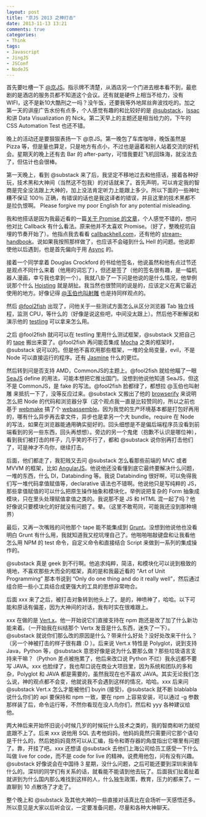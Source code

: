 ```yaml
---
layout: post
title: "京JS 2013 之神打击"
date: 2013-11-13 13:21
comments: true
categories:
- Think
tags:
- Javascript
- JingJS
- JSConf
- NodeJS
---
```


[@京JS]: http://weibo.com/jingjs2013
[@substack]: https://github.com/substack
[@fool2fish]: http://weibo.com/fool2fish
[@玉伯也叫射雕]: http://weibo.com/lifesinger
[Issac]: http://isaacmao.com/
[callbackhell.com]: http://callbackhell.com
[stream-handbook]: https://github.com/substack/stream-handbook
[browserify]: https://github.com/substack/node-browserify
[tape]: https://github.com/substack/tape
[testling]: https://github.com/substack/testling
[Async]: https://github.com/caolan/async
[Mocha]: https://github.com/visionmedia/mocha
[Jasmine]: https://github.com/pivotal/jasmine
[webmake]: https://github.com/medikoo/modules-webmake
[webassemble]: https://github.com/kenspirit/webassemble
[SeaJS]: https://github.com/seajs/seajs
[AngularJS]: http://angularjs.org
[Grunt]: http://gruntjs.com/‎
[Vert.x]: http://vertx.io/
[Hoisting]: http://www.adequatelygood.com/JavaScript-Scoping-and-Hoisting.html
[关于 Promise 的文章]: http://www.thinkingincrowd.me/blog/2013/11/13/callbacks-are-imperative/


首先要吐槽一下 [@京JS][]。指示牌不清楚，从酒店另一个门进去根本看不到，最悲剧的是酒店的服务员都不知道这个会议。还有就是硬件上相当不给力，没有 WIFI，这不是新10大酷刑之一吗？没午饭，还要我等外地屌丝奔波找吃的。加之第一天的讲座广告水份有点多，个人感觉有趣的和比较好的是 [@substack][]，[Issac][] 和讲 Data Visualization 的 Nick。第二天早上的主题还是相当给力的，下午的 CSS Automation Test 也还不错。

晚上的活动还是要狠狠表扬一下 @京JS。第一晚包了车库咖啡，晚饭虽然是 Pizza 等，但是量也算足，只是地方有点小，不过也是逼着和别人站着交流的好机会。星期天的晚上还有去 Bar 的 after-party，可惜我要赶飞机回珠海，就没法去了，但估计也会很棒。

第一天晚上，看到 @substack 来了后，我坚定不移地过去和他搭话，接着各种好玩，技术黑和大神间（当然这不包我）的对话就来了。首先声明，可以肯定我的智商是完全没法跟上大神的，加上没法肯定听力上能跟上多少。所以下面的一些神吐糟不保证 100％ 正确，有错误的话也是我这译者的错误，并且这里的技术黑都不是拉仇恨啊。 Please forgive my poor English for any potential misleading.

我和他搭话是因为我最近看的一篇[关于 Promise 的文章][]，个人感觉不错的，想问他对比 Callback 有什么看法。原来他并不太喜欢 Promise。（好了，整晚挖坑自埋的节奏开始了）。他指点我去看看 [callbackhell.com][]，还有他的 [stream-handbook][]。说如果我按照那样做了，也应该不会碰到什么 Hell 的问题。他说即使他以后遇到，也是首先偏向于用 [Async][] 的。

接着一个同学拿着 Douglas Crockford 的书给他签名，他说虽然和他有点过节还是观点不同什么来着（他用的词忘了），但还是签了（他的签名很有趣，是一幅机器人漫画，幸亏我也拿到一个）。我就八卦了一下问是他说的是什么情况，他举例说那个什么 [Hoisting][] 就是胡扯。我当然也很赞同的说是的，应该定义在离它最近使用的地方。好像记得 [@玉伯也叫射雕][] 也是持同样观点的。

然后 [@fool2fish][] 出现了，问他关于一些测试方面怎么从区分浏览器 Tab 独立线程，监测 CPU，等什么的（好像是说这些吧，中间没太跟上）。然后他不断解说和演示他的 [testling][] 可以拿来怎么用。

之后 @fool2fish 就问可以在 testling 里用什么测试框架，@substack 又把自己的 [tape][] 搬出来耍了。@fool2fish 再问能否集成 [Mocha][] 之类的框架时，@substack 说可以的。但是他不喜欢用那些框架，一堆的全局变量，evil，不是 Node 可以直接运行的程序。还有 [Jasmine][] 什么的更烂。

然后转到问是否支持 AMD，CommonJS的主题上。@fool2fish 就给他瞄了一眼 [SeaJS][] define 的用法，可能本想把它推出国门。没想到他说他知道 SeaJS，但这不是 CommonJS，是 fake 的写法。@fool2fish 脸都绿了，都想拉 @玉伯也叫射雕 来抵抗一下了，没等反应过来。@substack 又搬出了他的 [browserify][] 来说明怎么把 Node 的代码和浏览器分享（这个观点我一直是比较赞同的，所以之前也基于 [webmake][] 搞了个 [webassemble][]。因为我觉的生产环境基本都是打包好再用的，哪有什么异步再去拿文件，异步也是拿另一个大 bundle。require 在 Node 的写法，如果在浏览器能通用确实挺好的。回头细想是不是偏后端程序员没看到前端看到的另一些东西，回头再想想）。旁边的另一个鬼佬（抱歉不认识是哪位神），看到我们被打击的样子，几乎笑的不行了，都和 @substack 说你别再打击他们了，可是神才不鸟你，继续打击。

后面，他们都走了，我犯贱又去问 @substack 怎么看那些前端的 MVC 或者 MVVM 的框架，比如 [AngularJS][]。他说他还没看懂到底它最终要解决什么问题，一堆的东西，什么 DI，Databinding 等。我说 Databinding 很好啊，可以免得我们写一堆代码拿值赋值等，declarative 语法也不错啊。他说他只是写纯粹的 JS，那些拿值赋值的可以什么把原生操作抽象和模块化，举例说把复杂的 Form 抽象成模块，只在里头处理赋值拿值之类的。我说那不是 JS 和 HTML 混一起了吗？他好像说只要模块化的好就没有问题了。晕。（这里不敢苟同，可能我还没到那种境界）

最后，又再一次嘴贱的问他那个 tape 能不能集成到 [Grunt][]。没想到他说他也没看明白 Grunt 有什么用，我就知道我又挖坑埋自己了。他啪啪啪敲键盘和让我看他怎么用 NPM 的 test 命令，自定义命令和直接结合 Script 来做到一系列的集成操作的。

@substack 真是 geek 到不行啊。他追求纯粹，简洁，和模块化可以说到极致的境地，不喜欢那些大而全的框架，真的是和我最近看的 “Art of Unit Programming” 那本书说到 “Only do one thing and do it really well”，然后通过组合把一些小工具结合成更强大的工具的思想非常吻合。

后面 xxx 来了之后，被打击对象转到他头上了。是的，神喷神了，哈哈。以下可能和原话有偏差，因为大神间的对话，我有时实在很难跟上。

xxx 在做的是 [Vert.x][]。他一开始说它们直接支持在 npm 跑还是改了加了什么新功能来着。（一开始我在纠结那个 Vertx 发音是什么东西，迷失了一下）。@substack 就说你们那么改的原因是什么？带来什么好处？没好处改来干什么？（另一个神被打击的样子很有趣 :D ）。后来说 Vert.x 特性是 Polyglot，说到支持 Java，Python 等，@substack 意思好像是说为什么要那么做？那些垃圾语言支持来干嘛？（Python 差点被拖累了，他后来改口说 Python 不烂）我永远都不要写 JAVA。xxx 也脸绿了，我也帮口说在商业大项目里，因为系统和团队的多和杂，Polyglot 和 JAVA 都是需要的，虽然我现在也不喜欢 JAVA。其实无论我们怎么说，神的观点都不会变，他就说我不会遇到这样的情况，哈哈。xxx 后来问 @substack Vert.x 怎么才能被他们 buyin (接受)，@substack 就不断 blablabla 说什么你们的 api 要保持和 npm 一致，要在 npm 上容易安装，可以通过 -g 参数那样装了后，命令运行等，不然你看现在没人鸟你们，然后和 yyy 各种建议给他。

两大神后来开始怀旧说小时候几岁的时候玩什么技术之类的，我的智商和听力就彻底跟不上了。后来 xxx 说他用 SQL 去考他妈妈，他妈妈竟然只需要问它那个语句是干什么的，然后她妈妈竟然可以从汇编，指令和寄存器的角度指出它哪里有问题了。靠，开挂了吧。xxx 还想请 @substack 去他们上海公司给员工感受一下什么叫做 live for code，而不是 code for live 的精神。说费用他包，问有没有兴趣。@substack 好像说会在中国待 3 星期，没什么问题，之后可能还要到深圳来骑车什么的。深圳的同学们有关系的话，就看能不能请到他去玩了。后面我们扯着扯着就讲到为什么国内那么难找到这样的人，什么独生政策，教育，压力的都来了。一直聊到 10 点散场了才走了。

整个晚上和 @substack 及其他大神的一些直接对话真比在会场听一天感悟还多。所以意见是大家以后听会议，一定要准备问题，尽量和各种大神聊天。
